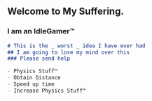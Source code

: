 ## Welcome to My Suffering.

### I am an IdleGamer™

```markdown
# This is the _ worst _ idea I have ever had
## I am going to lose my mind over this
### Please send help

- Physics Stuff™
- Obtain Distance
- Speed up time
- Increase Physics Stuff™

```
